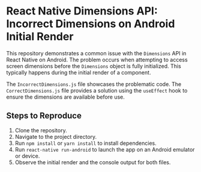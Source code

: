 # React Native Dimensions API: Incorrect Dimensions on Android Initial Render

This repository demonstrates a common issue with the `Dimensions` API in React Native on Android.  The problem occurs when attempting to access screen dimensions before the `Dimensions` object is fully initialized.  This typically happens during the initial render of a component.

The `IncorrectDimensions.js` file showcases the problematic code.  The `CorrectDimensions.js` file provides a solution using the `useEffect` hook to ensure the dimensions are available before use.

## Steps to Reproduce

1. Clone the repository.
2. Navigate to the project directory.
3. Run `npm install` or `yarn install` to install dependencies.
4. Run `react-native run-android` to launch the app on an Android emulator or device.
5. Observe the initial render and the console output for both files.